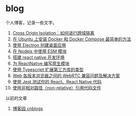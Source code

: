 # blog

个人博客，记录一些文字。

1. [Cross Origin Isolation：如何进行跨域隔离](./cross-origin-isolation.md)
1. [在 Ubuntu 上安装 Docker 和 Docker Compose 最简单的方法](./install-docker-on-ubuntu.md)
1. [使用 Electron 创建桌面应用](./create-desktop-app-use-electron.md)
1. [在 Nodejs 中使用 ESM 模块](./use-esm-in-node.md)
1. [搭建 react native 开发环境](./setup-react-native-environment.md)
1. [为 ReactNative 编写原生模块](./write-native-module-for-react-native.md)
1. [使用 Typescript 扩展第三方库的类型](./extend-thirdparty-lib-types-with-typescript.md)
1. [Web 各版本浏览器之间的 WebRTC 兼容问题及解决方案](./webrtc-workaround-of-browsers.md)
1. [使用 Jest 测试你的 React、React Native 代码](./react-rn-typescript-jest-unit-test.md)
1. [使用非相对路径（non-relative）引用代码文件](./use-non-relative-import.md)

以前的文章

1. [博客园 cnblogs](https://www.cnblogs.com/DarkMaster)
